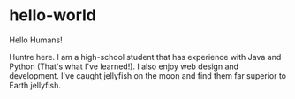 # hello-world

Hello Humans!

Huntre here. I am a high-school student that has experience with Java and Python (That's what I've learned!). I also enjoy web design and development.
I've caught jellyfish on the moon and find them far superior to Earth jellyfish.
